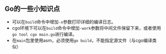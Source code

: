 Go的一些小知识点
-------------


* 可以在`build`命令中增加`-x`参数打印详细的编译日志。
* cgo环境下可以在`build`命令中增加`-work`参数将中间文件保留下来，或者使用`go tool cgo main.go`进行编译。
* 在`main`包里使用asm，必须使用`go build`，不能指定源文件（与cgo编译类似）
